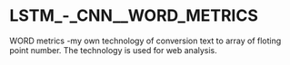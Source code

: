 # LSTM_-_CNN__WORD_METRICS
WORD metrics -my own technology of conversion text to array of floting point number.
The technology is used for web analysis.
